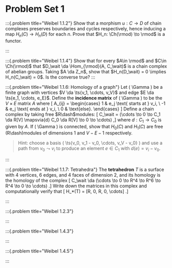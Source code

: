 # Problem Set 1


:::{.problem title="Weibel 1.1.2"}
Show that a morphism $u: C\to D$ of chain complexes preserves boundaries and cycles respectively, hence inducing a map $H_n(C) \to H_n(D)$ for each $n$.
Prove that $H_n: \Ch(\rmod) \to \rmod$ is a functor.

:::

:::{.problem title="Weibel 1.1.4"}
Show that for every $A\in \rmod$ and $C\in \Ch(\rmod)$ that $D_\wait \da \Hom_{\rmod}(A, C_\wait)$ is a chain complex of abelian groups.
Taking $A \da Z_n$, show that $H_n(D_\wait) = 0 \implies H_n(C_\wait) = 0$.
Is the converse true?
:::

:::{.problem title="Weibel 1.1.6: Homology of a graph"}
Let \( \Gamma \) be a finite graph with vertices $V \da \ts{v_1, \cdots, v_V}$ and edge $E \da \ts{e_1, \cdots, e_E}$.
Define the **incidence matrix** of \( \Gamma \) to be the $V\times E$ matrix $A$ where 
\[
A_{ij} = 
\begin{cases}
1 & e_j \text{ starts at } v_i, 
\\
-1 & e_j \text{ ends at } v_i,
\\
0 & \text{else}.
\end{cases}
\]
Define a chain complex by taking free $R\dash$modules:
\[
C_\wait = (\cdots \to 0 \to C_1 \da R[V] \mapsvia{d}  C_0 \da R[V] \to 0 \to \cdots)
,\]
where $d: C_1\to C_0$ is given by $A$.
If \( \Gamma \) is connected, show that $H_0(C)$ and $H_1(C)$ are free \(R\dash\)modules of dimensions 1 and $V-E-1$ respectively.

> Hint: choose a basis \( \ts{v_0, v_1 - v_0, \cdots, v_V - v_0} \) and use a path from $v_0 \leadsto v_i$ to produce an element $e\in C_1$ with $d(e) = v_i - v_0$.


:::


:::{.problem title="Weibel 1.1.7: Tetrahedra"}
The **tetrahedron** $T$ is a surface with 4 vertices, 6 edges, and 4 faces of dimension 2, and its homology is the homology of the complex
\[
C_\wait \da (\cdots \to 0 \to R^4 \to R^6 \to R^4 \to 0 \to \cdots)
.\]
Write down the matrices in this complex and computationally verify that 
\[
H_*(T) = [R, 0, R, 0, \cdots]
.\]

:::


:::{.problem title="Weibel 1.2.3"}

:::



:::{.problem title="Weibel 1.4.3"}

:::



:::{.problem title="Weibel 1.4.5"}

:::

